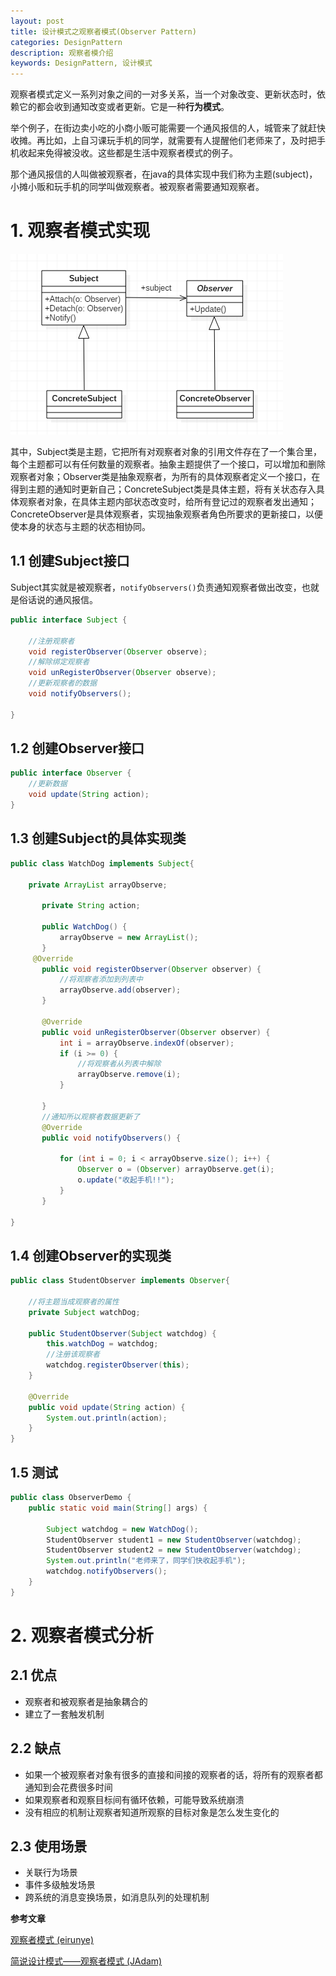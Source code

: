 ```yaml
---
layout: post
title: 设计模式之观察者模式(Observer Pattern)
categories: DesignPattern
description: 观察者模介绍
keywords: DesignPattern, 设计模式
---
```


观察者模式定义一系列对象之间的一对多关系，当一个对象改变、更新状态时，依赖它的都会收到通知改变或者更新。它是一种**行为模式**。

举个例子，在街边卖小吃的小商小贩可能需要一个通风报信的人，城管来了就赶快收摊。再比如，上自习课玩手机的同学，就需要有人提醒他们老师来了，及时把手机收起来免得被没收。这些都是生活中观察者模式的例子。

那个通风报信的人叫做被观察者，在java的具体实现中我们称为主题(subject)，小摊小贩和玩手机的同学叫做观察者。被观察者需要通知观察者。

# 1. 观察者模式实现

![观察者模式示意图](/images/posts/designpattern/observer_pattern_diagram.png)

其中，Subject类是主题，它把所有对观察者对象的引用文件存在了一个集合里，每个主题都可以有任何数量的观察者。抽象主题提供了一个接口，可以增加和删除观察者对象；Observer类是抽象观察者，为所有的具体观察者定义一个接口，在得到主题的通知时更新自己；ConcreteSubject类是具体主题，将有关状态存入具体观察者对象，在具体主题内部状态改变时，给所有登记过的观察者发出通知；ConcreteObserver是具体观察者，实现抽象观察者角色所要求的更新接口，以便使本身的状态与主题的状态相协同。

## 1.1 创建Subject接口

Subject其实就是被观察者，`notifyObservers()`负责通知观察者做出改变，也就是俗话说的通风报信。

```java
public interface Subject {
	
	//注册观察者
	void registerObserver(Observer observe);
	//解除绑定观察者
	void unRegisterObserver(Observer observe);
	//更新观察者的数据
	void notifyObservers();

}
```

## 1.2 创建Observer接口

```java
public interface Observer {
	//更新数据
    void update(String action);
}
```

## 1.3 创建Subject的具体实现类

```java
public class WatchDog implements Subject{

	private ArrayList arrayObserve;

	   private String action;

	   public WatchDog() {
	       arrayObserve = new ArrayList();
	   }
	 @Override
	   public void registerObserver(Observer observer) {
	       //将观察者添加到列表中
	       arrayObserve.add(observer);
	   }

	   @Override
	   public void unRegisterObserver(Observer observer) {
	       int i = arrayObserve.indexOf(observer);
	       if (i >= 0) {
	           //将观察者从列表中解除
	           arrayObserve.remove(i);
	       }

	   }
	   //通知所以观察者数据更新了
	   @Override
	   public void notifyObservers() {

	       for (int i = 0; i < arrayObserve.size(); i++) {
	           Observer o = (Observer) arrayObserve.get(i);
	           o.update("收起手机!!");
	       }
	   }

}
```

## 1.4 创建Observer的实现类

```java
public class StudentObserver implements Observer{

    //将主题当成观察者的属性
    private Subject watchDog;

    public StudentObserver(Subject watchdog) {
        this.watchDog = watchdog;
        //注册该观察者
        watchdog.registerObserver(this);
    }

    @Override
    public void update(String action) {
        System.out.println(action);
    }
}
```

## 1.5 测试

```java
public class ObserverDemo {
	public static void main(String[] args) {

        Subject watchdog = new WatchDog();
        StudentObserver student1 = new StudentObserver(watchdog);
        StudentObserver student2 = new StudentObserver(watchdog);
        System.out.println("老师来了，同学们快收起手机");
        watchdog.notifyObservers();
    }
}
```

# 2. 观察者模式分析

## 2.1 优点

- 观察者和被观察者是抽象耦合的
- 建立了一套触发机制

## 2.2 缺点

- 如果一个被观察者对象有很多的直接和间接的观察者的话，将所有的观察者都通知到会花费很多时间
- 如果观察者和观察目标间有循环依赖，可能导致系统崩溃
- 没有相应的机制让观察者知道所观察的目标对象是怎么发生变化的

## 2.3 使用场景

- 关联行为场景
- 事件多级触发场景
- 跨系统的消息变换场景，如消息队列的处理机制



**参考文章**

[观察者模式 (eirunye)](https://www.jianshu.com/p/4be5de46ec63)

[简说设计模式——观察者模式 (JAdam)](https://www.cnblogs.com/adamjwh/p/10913660.html)